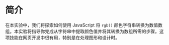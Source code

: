 # 简介

在本实验中，我们将探索如何使用 JavaScript 将 `rgb()` 颜色字符串转换为数值数组。本实验将指导你完成从字符串中提取颜色值并将其转换为数组所需的步骤。这项技能在网页开发中很有用，特别是在处理图形和设计时。
